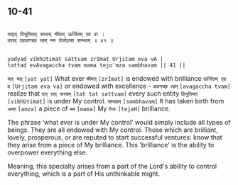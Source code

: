 ## 10-41


```shloka-sa

यद्यद् विभूतिमत् सत्त्वम् श्रीमत् ऊर्जितम् एव वा ।
तत्तद् एवावगच्छ त्वम् मम तेजोऽम्श सम्भवम् ॥ ४१ ॥

```
```shloka-sa-hk

yadyad vibhUtimat sattvam zrImat Urjitam eva vA |
tattad evAvagaccha tvam mama tejo'mza sambhavam || 41 ||

```
`यत् यत्` `[yat yat]` What ever `श्रीमत्` `[zrImat]` is endowed with brilliance `ऊर्जितम् एव व` `[Urjitam eva va]` or endowed with excellence - `अव​गच्छ त्वम्` `[avagaccha tvam]` realize that `तत् तत् सत्त्वम्` `[tat tat sattvam]` every such entity `विभूतिमत्` `[vibhUtimat]` is under My control. `सम्भवम्` `[sambhavam]` It has taken birth from `अम्श` `[amza]` a piece of `मम` `[mama]` My `तेजः` `[tejaH]` brilliance.

The phrase ‘what ever is under My control’ would simply include all types of beings. They are all endowed with My control. Those which are brilliant, lovely, prosperous, or are reputed to start successful ventures: know that they arise from a piece of My brilliance. This 'brilliance' is the ability to overpower everything else. 

Meaning, this specialty arises from a part of the Lord's ability to control everything, which is a part of His unthinkable might.


